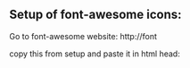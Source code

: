 ## Setup of font-awesome icons:

Go to font-awesome website: http://font

copy this from setup and paste it in html head:
<script src="https://kit.fontawesome.com/59af6d82c4.js" crossorigin="anonymous"></script>
        
